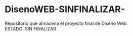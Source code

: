 # DisenoWEB-SINFINALIZAR-
Repositorio que almacena el proyecto final de Diseno Web.  
ESTADO: SIN FINALIZAR.
